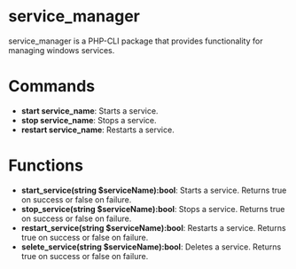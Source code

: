 # service_manager
service_manager is a PHP-CLI package that provides functionality for managing windows services.

# Commands
- **start service_name**: Starts a service.
- **stop service_name**: Stops a service.
- **restart service_name**: Restarts a service.

# Functions
- **start_service(string $serviceName):bool**: Starts a service. Returns true on success or false on failure.
- **stop_service(string $serviceName):bool**: Stops a service. Returns true on success or false on failure.
- **restart_service(string $serviceName):bool**: Restarts a service. Returns true on success or false on failure.
- **selete_service(string $serviceName):bool**: Deletes a service. Returns true on success or false on failure.